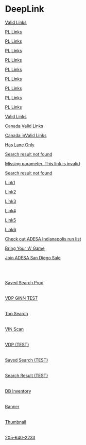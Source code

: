 # DeepLink

<a href="https://adesamkpl.test-app.link/runlistevent?location=ADESA%Seattle&date=2021-04-20&lane=B">Valid Links</a>

<a href="https://hyundaidealerdirect.uat1.adesa.com">PL Links</a>

<a href="https://subarusold.uat1.adesa.com">PL Links</a>

<a href="https://landroverprivatelabel.uat1.adesa.com">PL Links</a>

<a href="https://mazdavehicleremarketing.uat1.adesa.com">PL Links</a>

<a href="https://jaguarprivatelabel.uat1.adesa.com">PL Links</a>

<a href="https://allyvehiclereturnmanager.uat1.adesa.com">PL Links</a>

<a href="https://vwtdidirect.uat1.adesa.com">PL Links</a>

<a href="https://auditdidirect.uat1.adesa.com">PL Links</a>

<a href="https://hfcarsales.uat1.adesa.com">PL Links</a>




<a href="https://adesamkpl.test-app.link/runlistevent?location=ADESA%20Boston&date=2020-05-28&lane=A">Valid Links</a>

<a href="https://adesamkpl.test-app.link/runlistevent?location=ADESA%20Ottawa&date=2020-05-28&lane=A">Canada Valid Links</a>

<a href="https://adesamkpl.test-app.link/runlistevent?location=ADESA%20Ottawa&date=2020-05-28">Canada inValid Links</a>

<a href="https://adesamkpl.test-app.link/runlistevent?lane=AA">Has Lane Only</a>

<a href="https://adesamkpl.test-app.link/runlistevent?location=ADESA%20Boston&date=2020-05-28&lane=AA">Search result not found</a>


<a href="https://adesamkpl.test-app.link/runlistevent?date=2020-05-28&lane=A">Missing parameter. This link is invalid</a>


<a href="https://adesamkpl.test-app.link/runlistevent?date=2020-05-28&lane=A">Search result not found</a>

<a href="https://adesamkpl.test-app.link/runlistevent?location=ADESA%20Boston&date=2020-05&lane=A
adesamkpl.test-app.linkadesamkpl.test-app.link">Link1</a>

<a href="https://adesamkpl.test-app.link/runlistevent?date=2020-05-29&lane=A">Link2</a>

<a href="https://adesamkpl.test-app.link/runlistevent?date=2020-05-29&lane=A">Link3</a>

<a href="https://adesamkpl.test-app.link/runlistevent?location=ADESA%20Boston&lane=A">Link4</a>

<a href="https://adesamkpl.test-app.link/runlistevent?location=ADESA%20Boston&date=2020-05-29">Link5</a>

<a href="https://adesamkpl.test-app.link/runlistevent?location=ADESA%20Boston&date=2020-05-29&lane=A">Link6</a>

<a href="https://buy.adesa.com/openauction/runlistSearchResults.html?#1=st%3DfldMsk%253D1%25253A1%2526fldMsk%253D5%25253A30720%2526enumMsk%253D0%25253A512%2526enumMsk%253D1%25253A256%2526enumMsk%253D3%25253A99776%2526enumMsk%253D5%25253A131072%2526enumMsk%253D6%25253A1024%2526enumMsk%253D8%25253A7168%2526scMsk%253D1%2526pao%253D248512_IN%2526rlad%253D1591081200000%2526auch%253Drl%2526auch%253Dlb%2526nh%253DT%2526st%253D0%2526srtp%253Dnew_search_runlist%2526rlet.cnt%253D5%25253A12292_6%25253A24_%2526rlad.cnt%253D5%25253A4116_6%25253A8_%2526pvx.cnt%253D%2526sort%253DrlRunNo+asc%25252Cyr+desc%25252Cmk+asc%25252Cmd+asc%26allCN%3Dlbln">Check out ADESA Indianapolis run list</a>
 
<a href="http://images.adesa.com/publicweb/assurance/?utm_campaign=ADESA_Post_Login_Home_Page_Trio_Banner_Assurance&utm_source=1000x250_adesacom_enrollnow&utm_medium=display">Bring Your ‘A’ Game</a>

<a href="https://adesa.velocicast.io/">Join ADESA San Diego Sale</a>


<br />
<br />
<br />
<a href="https://adesamkpl.app.link/savedsearch?savedSearchId=294226&utm_medium=email&utm_content=ViewAllVehicleMatches&utm_source=OPENLANE&utm_campaign=savedSearchOLcom">Saved Search Prod</a>
<br />
<br />
<br />
<a href="https://adesamkpl.test-app.link/vdp?vehicleId=459546330&entryWay=olcomsavedsearch">VDP GINN TEST</a>
<br />
<br />
<br />
<a href="https://adesamkpl.test-app.link/topsearch?merchandiseId=12145">Top Search</a>
<br />
<br />
<br />
<a href="https://adesamkpl.test-app.link/vinscan?vin=3VW2K7AJ8DM455441">VIN Scan</a>
<br />
<br />
<br />
<a href="https://adesamkpl.test-app.link/vdp?vehicleId=553440740&entryWay=olcomsavedsearch">VDP (TEST)</a>
<br />
<br />
<br />
<a href="https://adesamkpl.test-app.link/savedsearch?savedSearchId=294226&utm_medium=email&utm_content=ViewAllVehicleMatches&utm_source=OPENLANE&utm_campaign=savedSearchOLcom">Saved Search (TEST)</a>

<br />
<br />
<br />
<a href="https://adesamkpl.test-app.link/searchResult?ast=1&grdr.l=1.0&od.l=20000&grdr.u=10.0&od.u=160000">Search Result (TEST)</a>

<br />
<br />
<br />
<a href="https://adesamkpl.test-app.link/searchResult?ast=1&grdr.l=1.0&od.l=20000&grdr.u=10.0&od.u=160000&make=cadillac&auctionChannel=dealerBlock&yr=2019&yr=2020">DB Inventory</a>

<br />
<br />
<br />
<a href="https://img.stg.autc.com/documents/MKPL/Home/images/AD-EBIZ-0317-MARKETPLACE-APP-WBNRS-RUNLISTb-300x250.jpg">Banner</a>

<br />
<br />
<br />
<a href="https://adesa.test3.kar-media.com/display.php?img=256957432_av_b7ee7b76-97bb-4548-928e-c2728d6426c0-Origina_th.jpg">Thumbnail</a>

<br />
<br />
<br />
<a href="tel:205-640-2233">205-640-2233</a>

